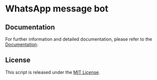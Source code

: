 # WhatsApp message bot

## Documentation

For further information and detailed documentation, please refer to the [Documentation](https://docs.arduinodenis.it/github/diverse-coding-projects/diverse-coding-projects/whatsapp-message-bot).

## License

This script is released under the [MIT License](LICENSE).
